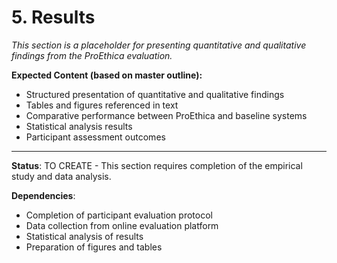 # 5. Results

*This section is a placeholder for presenting quantitative and qualitative findings from the ProEthica evaluation.*

**Expected Content (based on master outline):**
- Structured presentation of quantitative and qualitative findings
- Tables and figures referenced in text
- Comparative performance between ProEthica and baseline systems
- Statistical analysis results
- Participant assessment outcomes

---

**Status**: TO CREATE - This section requires completion of the empirical study and data analysis.

**Dependencies**: 
- Completion of participant evaluation protocol
- Data collection from online evaluation platform
- Statistical analysis of results
- Preparation of figures and tables
